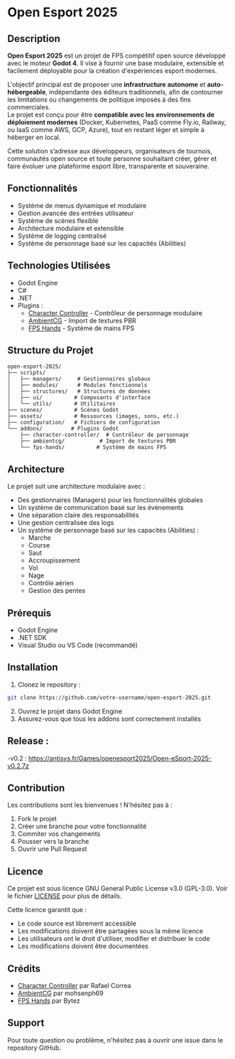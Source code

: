# Open Esport 2025

## Description

**Open Esport 2025** est un projet de FPS compétitif open source développé avec le moteur **Godot 4**. Il vise à fournir une base modulaire, extensible et facilement déployable pour la création d'expériences esport modernes.

L'objectif principal est de proposer une **infrastructure autonome** et **auto-hébergeable**, indépendante des éditeurs traditionnels, afin de contourner les limitations ou changements de politique imposés à des fins commerciales.  
Le projet est conçu pour être **compatible avec les environnements de déploiement modernes** (Docker, Kubernetes, PaaS comme Fly.io, Railway, ou IaaS comme AWS, GCP, Azure), tout en restant léger et simple à héberger en local.

Cette solution s’adresse aux développeurs, organisateurs de tournois, communautés open source et toute personne souhaitant créer, gérer et faire évoluer une plateforme esport libre, transparente et souveraine.


## Fonctionnalités
- Système de menus dynamique et modulaire
- Gestion avancée des entrées utilisateur
- Système de scènes flexible
- Architecture modulaire et extensible
- Système de logging centralisé
- Système de personnage basé sur les capacités (Abilities)


## Technologies Utilisées
- Godot Engine
- C#
- .NET
- Plugins :
  - [Character Controller](https://github.com/expressobits/character-controller) - Contrôleur de personnage modulaire
  - [AmbientCG](https://github.com/mohsenph69/godot-ambientcg) - Import de textures PBR
  - [FPS Hands](https://codeberg.org/Bytez/godot-fps-hands) - Système de mains FPS

## Structure du Projet
```
open-esport-2025/
├── scripts/
│   ├── managers/     # Gestionnaires globaux
│   ├── modules/      # Modules fonctionnels
│   ├── structures/   # Structures de données
│   ├── ui/          # Composants d'interface
│   └── utils/       # Utilitaires
├── scenes/          # Scènes Godot
├── assets/          # Ressources (images, sons, etc.)
├── configuration/   # Fichiers de configuration
└── addons/         # Plugins Godot
    ├── character-controller/  # Contrôleur de personnage
    ├── ambientcg/           # Import de textures PBR
    └── fps-hands/          # Système de mains FPS
```

## Architecture
Le projet suit une architecture modulaire avec :
- Des gestionnaires (Managers) pour les fonctionnalités globales
- Un système de communication basé sur les événements
- Une séparation claire des responsabilités
- Une gestion centralisée des logs
- Un système de personnage basé sur les capacités (Abilities) :
  - Marche
  - Course
  - Saut
  - Accroupissement
  - Vol
  - Nage
  - Contrôle aérien
  - Gestion des pentes

## Prérequis
- Godot Engine
- .NET SDK
- Visual Studio ou VS Code (recommandé)

## Installation
1. Clonez le repository :
```bash
git clone https://github.com/votre-username/open-esport-2025.git
```
2. Ouvrez le projet dans Godot Engine
3. Assurez-vous que tous les addons sont correctement installés

## Release : 
-v0.2 :  https://antisys.fr/Games/openesport2025/Open-eSport-2025-v0.2.7z


## Contribution
Les contributions sont les bienvenues ! N'hésitez pas à :
1. Fork le projet
2. Créer une branche pour votre fonctionnalité
3. Commiter vos changements
4. Pousser vers la branche
5. Ouvrir une Pull Request

## Licence
Ce projet est sous licence GNU General Public License v3.0 (GPL-3.0). Voir le fichier [LICENSE](LICENSE) pour plus de détails.

Cette licence garantit que :
- Le code source est librement accessible
- Les modifications doivent être partagées sous la même licence
- Les utilisateurs ont le droit d'utiliser, modifier et distribuer le code
- Les modifications doivent être documentées

## Crédits
- [Character Controller](https://github.com/expressobits/character-controller) par Rafael Correa
- [AmbientCG](https://github.com/mohsenph69/godot-ambientcg) par mohsenph69
- [FPS Hands](https://codeberg.org/Bytez/godot-fps-hands) par Bytez

## Support
Pour toute question ou problème, n'hésitez pas à ouvrir une issue dans le repository GitHub. 